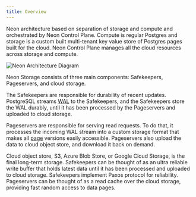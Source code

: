 ```yaml
---
title: Overview
---
```


Neon architecture based on separation of storage and compute and orchestrated by Neon Control Plane.
Compute is regular Postgres and storage is a custom built multi-tenant key value store of Postgres pages built for the cloud.
Neon Control Plane manages all the cloud resources across storage and compute.

![Neon Architecture Diagram](/docs-images/neon_architecture.png)

Neon Storage consists of three main components: Safekeepers, Pageservers, and cloud storage.

The Safekeepers are responsible for durability of recent updates.
PostgreSQL streams [WAL](../glossary#postgres) to the Safekeepers, and the Safekeepers store the WAL durably,
until it has been processed by the Pageservers and uploaded to cloud storage.

Pageservers are responsible for serving read requests.
To do that, it processes the incoming WAL stream into a custom storage format that makes all [page](../glossary#postgres) versions easily accessible.
Pageservers also upload the data to cloud object store, and download it back on demand.

Cloud object store, S3, Azure Blob Store, or Google Cloud Storage, is the final long-term storage.
Safekeepers can be thought of as an ultra reliable write buffer that holds latest data until it has been processed and uploaded to cloud storage. Safekeepers implement Paxos protocol for reliability.
Pageservers can be thought of as a read cache over the cloud storage, providing fast random access to data pages.
